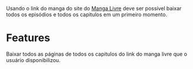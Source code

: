 

Usando o link do manga do site do [Manga Livre](https://mangalivre.net) deve ser possível baixar todos os episódios e todos os capitulos em um primeiro momento.

# Features
Baixar todos as páginas de todos os capitulos do link do manga livre que o usuário disponibilizou.

